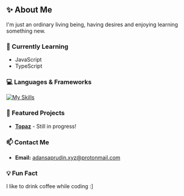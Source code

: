 <h2>✨ About Me</h2>
I'm just an ordinary living being, having desires and enjoying learning something new.

### 🔭 Currently Learning
- JavaScript
- TypeScript

<h3>💻 Languages & Frameworks</h3>

[![My Skills](https://skillicons.dev/icons?i=html,css,js,ts,nodejs,deno,discordjs,sqlite?perline=4)](https://skillicons.dev)

### 📂 Featured Projects
- **[Topaz](https://github.com/Adan-xyz/Topaz)** - Still in progress!

### 📫 Contact Me
- **Email:** adansaprudin.xyz@protonmail.com

### 💡 Fun Fact
I like to drink coffee while coding :]
